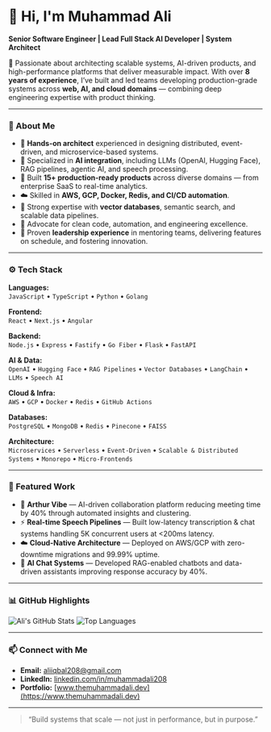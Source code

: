 # 👋 Hi, I'm Muhammad Ali

**Senior Software Engineer | Lead Full Stack AI Developer | System Architect**

🚀 Passionate about architecting scalable systems, AI-driven products, and high-performance platforms that deliver measurable impact. With over **8 years of experience**, I’ve built and led teams developing production-grade systems across **web, AI, and cloud domains** — combining deep engineering expertise with product thinking.

---

### 🧠 About Me

- 🔹 **Hands-on architect** experienced in designing distributed, event-driven, and microservice-based systems.
- 🤖 Specialized in **AI integration**, including LLMs (OpenAI, Hugging Face), RAG pipelines, agentic AI, and speech processing.
- 🧩 Built **15+ production-ready products** across diverse domains — from enterprise SaaS to real-time analytics.
- ☁️ Skilled in **AWS, GCP, Docker, Redis, and CI/CD automation**.
- 🧮 Strong expertise with **vector databases**, semantic search, and scalable data pipelines.
- 💬 Advocate for clean code, automation, and engineering excellence.
- 👥 Proven **leadership experience** in mentoring teams, delivering features on schedule, and fostering innovation.

---

### ⚙️ Tech Stack

**Languages:**  
`JavaScript` • `TypeScript` • `Python` • `Golang`

**Frontend:**  
`React` • `Next.js` • `Angular`

**Backend:**  
`Node.js` • `Express` • `Fastify` • `Go Fiber` • `Flask` • `FastAPI`

**AI & Data:**  
`OpenAI` • `Hugging Face` • `RAG Pipelines` • `Vector Databases` • `LangChain` • `LLMs` • `Speech AI`

**Cloud & Infra:**  
`AWS` • `GCP` • `Docker` • `Redis` • `GitHub Actions`

**Databases:**  
`PostgreSQL` • `MongoDB` • `Redis` • `Pinecone` • `FAISS`

**Architecture:**  
`Microservices` • `Serverless` • `Event-Driven` • `Scalable & Distributed Systems` • `Monorepo` • `Micro-Frontends`

---

### 💼 Featured Work

- 🧠 **Arthur Vibe** — AI-driven collaboration platform reducing meeting time by 40% through automated insights and clustering.  
- ⚡ **Real-time Speech Pipelines** — Built low-latency transcription & chat systems handling 5K concurrent users at <200ms latency.  
- ☁️ **Cloud-Native Architecture** — Deployed on AWS/GCP with zero-downtime migrations and 99.99% uptime.  
- 💬 **AI Chat Systems** — Developed RAG-enabled chatbots and data-driven assistants improving response accuracy by 40%.

---

### 📊 GitHub Highlights

![Ali's GitHub Stats](https://github-readme-stats.vercel.app/api?username=aliiqbal208&show_icons=true&theme=tokyonight)
![Top Languages](https://github-readme-stats.vercel.app/api/top-langs/?username=aliiqbal208&layout=compact&theme=tokyonight)

---

### 📫 Connect with Me

- **Email:** [aliiqbal208@gmail.com](mailto:aliiqbal208@gmail.com)  
- **LinkedIn:** [linkedin.com/in/muhammadali208](https://linkedin.com/in/aliiqbal208)  
- **Portfolio:** [www.themuhammadali.dev](https://www.themuhammadali.dev)

---

> “Build systems that scale — not just in performance, but in purpose.”
